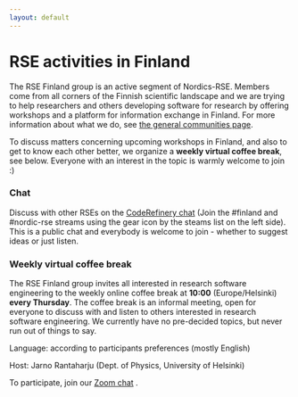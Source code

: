 ```yaml
---
layout: default
---
```


# RSE activities in Finland

The RSE Finland group is an active segment of Nordics-RSE.  Members come from
all corners of the Finnish scientific landscape and we are trying to help
researchers and others developing software for research by offering workshops
and a platform for information exchange in Finland.  For more
information about what we do, see [the general communities
page](/communities/join/).

To discuss matters concerning upcoming workshops in Finland, and also to get to
know each other better, we organize a **weekly virtual coffee break**, see
below. Everyone with an interest in the topic is warmly welcome to join :)


### Chat

Discuss with other RSEs on the [CodeRefinery
chat](https://coderefinery.zulipchat.com) (Join the #finland and
#nordic-rse streams using the gear icon by the steams list on the left side).
This is a public chat and everybody is welcome to join - whether to
suggest ideas or just listen.


### Weekly virtual coffee break

The RSE Finland group invites all interested in research software engineering
to the weekly online coffee break at **10:00** (Europe/Helsinki) **every Thursday**.  The coffee
break is an informal meeting, open for everyone to discuss with and listen to
others interested in research software engineering.  We currently have
no pre-decided topics, but never run out of things to say.

Language: according to participants preferences (mostly English)

Host: Jarno Rantaharju (Dept. of Physics, University of Helsinki)

To participate, join our
[Zoom chat](https://helsinki.zoom.us/j/61411443393?pwd=MTlFeFNIWlZMMis0OHhBQVk5N1BYUT09)
.
